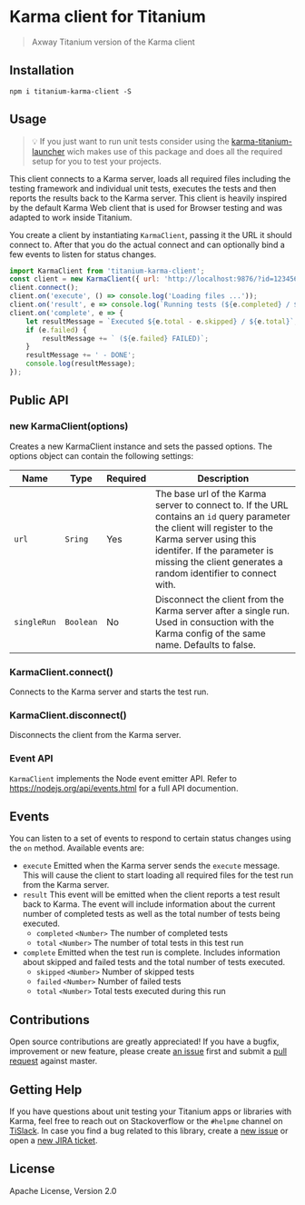 # Karma client for Titanium

> Axway Titanium version of the Karma client

## Installation

```
npm i titanium-karma-client -S
```

## Usage

> :bulb: If you just want to run unit tests consider using the [karma-titanium-launcher](https://github.com/appcelerator/karma-titanium-launcher) wich makes use of this package and does all the required setup for you to test your projects.

This client connects to a Karma server, loads all required files including the testing framework and individual unit tests, executes the tests and then reports the results back to the Karma server. This client is heavily inspired by the default Karma Web client that is used for Browser testing and was adapted to work inside Titanium.

You create a client by instantiating `KarmaClient`, passing it the URL it should connect to. After that you do the actual connect and can optionally bind a few events to listen for status changes.

```js
import KarmaClient from 'titanium-karma-client';
const client = new KarmaClient({ url: 'http://localhost:9876/?id=123456' });
client.connect();
client.on('execute', () => console.log('Loading files ...'));
client.on('result', e => console.log(`Running tests (${e.completed} / ${e.total})`));
client.on('complete', e => {
	let resultMessage = `Executed ${e.total - e.skipped} / ${e.total}`;
	if (e.failed) {
		resultMessage += ` (${e.failed} FAILED)`;
	}
	resultMessage += ' - DONE';
	console.log(resultMessage);
});
```

## Public API

### new KarmaClient(options)

Creates a new KarmaClient instance and sets the passed options. The options object can contain the following settings:

| Name | Type | Required | Description |
| --- | --- | --- | --- |
| `url` | `Sring` | Yes | The base url of the Karma server to connect to. If the URL contains an `id` query parameter the client will register to the Karma server using this identifer. If the parameter is missing the client generates a random identifier to connect with. |
| `singleRun` | `Boolean` | No | Disconnect the client from the Karma server after a single run. Used in consuction with the Karma config of the same name. Defaults to false. |

### KarmaClient.connect()

Connects to the Karma server and starts the test run.

### KarmaClient.disconnect()

Disconnects the client from the Karma server.

### Event API

`KarmaClient` implements the Node event emitter API. Refer to https://nodejs.org/api/events.html for a full API documention.

## Events

You can listen to a set of events to respond to certain status changes using the `on` method. Available events are:

* `execute` Emitted when the Karma server sends the `execute` message. This will cause the client to start loading all required files for the test run from the Karma server.
* `result` This event will be emitted when the client reports a test result back to Karma. The event will include information about the current number of completed tests as well as the total number of tests being executed.
  * `completed` `<Number>` The number of completed tests
  * `total` `<Number>` The number of total tests in this test run
* `complete` Emitted when the test run is complete. Includes information about skipped and failed tests and the total number of tests executed.
  * `skipped` `<Number>` Number of skipped tests
  * `failed` `<Number>` Number of failed tests
  * `total` `<Number>` Total tests executed during this run

## Contributions

Open source contributions are greatly appreciated! If you have a bugfix, improvement or new feature, please create
[an issue](https://github.com/appcelerator/titanium-karma-client/issues/new) first and submit a [pull request](https://github.com/appcelerator/titanium-karma-client/compare) against master.

## Getting Help

If you have questions about unit testing your Titanium apps or libraries with Karma, feel free to reach out on Stackoverflow or the
`#helpme` channel on [TiSlack](http://tislack.org). In case you find a bug related to this library, create a [new issue](https://github.com/appcelerator/titanium-karma-client/issues/new)
or open a [new JIRA ticket](https://jira.appcelerator.org).

## License

Apache License, Version 2.0
